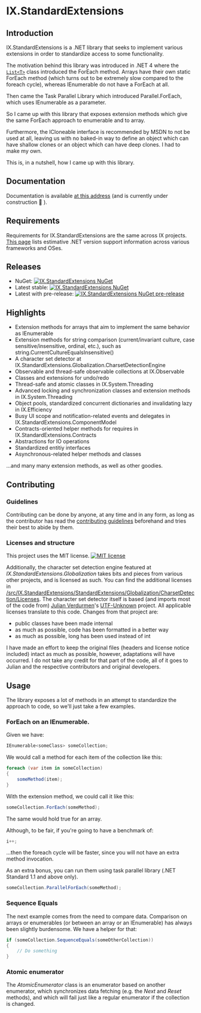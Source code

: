 # IX.StandardExtensions

## Introduction

IX.StandardExtensions is a .NET library that seeks to implement various extensions in order to
standardize access to some functionality.

The motivation behind this library was introduced in .NET 4 where the
[`List<T>`](https://msdn.microsoft.com/en-us/library/6sh2ey19.aspx) class introduced the ForEach
method. Arrays have their own static ForEach method (which turns out to be extremely slow compared
to the foreach cycle), whereas IEnumerable do not have a ForEach at all.

Then came the Task Parallel Library which introduced Parallel.ForEach, which uses IEnumerable as a
parameter.

So I came up with this library that exposes extension methods which give the same ForEach approach
to enumerable and to array.

Furthermore, the ICloneable interface is recommended by MSDN to not be used at all, leaving us with
no baked-in way to define an object which can have shallow clones or an object which can have deep
clones. I had to make my own.

This is, in a nutshell, how I came up with this library.

## Documentation

Documentation is available [at this address](https://adrianmos.eu/Pages/Projects/ixstandardextensions/docs.md)
(and is currently under construction :construction: ).

## Requirements

Requirements for IX.StandardExtensions are the same across IX projects.
[This page](https://adrianmos.eu/Pages/Projects/FrameworkVersionsSupport.md) lists estimative .NET
version support information across various frameworks and OSes.

## Releases

- NuGet: [![IX.StandardExtensions NuGet](https://img.shields.io/nuget/dt/IX.StandardExtensions.svg)](https://www.nuget.org/packages/IX.StandardExtensions/)
- Latest stable: [![IX.StandardExtensions NuGet](https://img.shields.io/nuget/v/IX.StandardExtensions.svg)](https://www.nuget.org/packages/IX.StandardExtensions/)
- Latest with pre-release: [![IX.StandardExtensions NuGet pre-release](https://img.shields.io/nuget/vpre/IX.StandardExtensions.svg)](https://www.nuget.org/packages/IX.StandardExtensions/)


## Highlights

- Extension methods for arrays that aim to implement the same behavior as IEnumerable
- Extension methods for string comparison (current/invariant culture, case sensitive/insensitive,
ordinal, etc.), such as string.CurrentCultureEqualsInsensitive()
- A character set detector at IX.StandardExtensions.Globalization.CharsetDetectionEngine
- Observable and thread-safe observable collections at IX.Observable
- Classes and extensions for undo/redo
- Thread-safe and atomic classes in IX.System.Threading
- Advanced locking and synchronization classes and extension methods in IX.System.Threading
- Object pools, standardized concurrent dictionaries and invalidating lazy in IX.Efficiency
- Busy UI scope and notification-related events and delegates in IX.StandardExtensions.ComponentModel
- Contracts-oriented helper methods for requires in IX.StandardExtensions.Contracts
- Abstractions for IO operations
- Standardized entitiy interfaces
- Asynchronous-related helper methods and classes

...and many many extension methods, as well as other goodies.

## Contributing

### Guidelines

Contributing can be done by anyone, at any time and in any form, as long as the
contributor has read the [contributing guidelines](https://adimosh.github.io/contributingguidelines)
beforehand and tries their best to abide by them.

### Licenses and structure

This project uses the MIT license. [![MIT license](https://img.shields.io/github/license/adimosh/ix.standardextensions)](LICENSE)

Additionally, the character set detection engine featured at _IX.StandardExtensions.Globalization_ takes bits and pieces from various other projects, and is licensed as such.
You can find the additional licenses in [/src/IX.StandardExtensions/StandardExtensions/Globalization/CharsetDetection/Licenses](src/IX.StandardExtensions/StandardExtensions/Globalization/CharsetDetection/Licenses).
The character set detector itself is based (and imports most of the code from) [Julian Verdurmen](https://github.com/304NotModified)'s [UTF-Unknown](https://github.com/CharsetDetector/UTF-unknown) project. All applicable licenses translate to this code.
Changes from that project are:
- public classes have been made internal
- as much as possible, code has been formatted in a better way
- as much as possible, long has been used instead of int

I have made an effort to keep the original files (headers and license notice included) intact as much as possible, however, adaptations will have occurred. I do not take any credit for that part of the code, all of it goes to Julian and the respective contributors and original developers.

## Usage

The library exposes a lot of methods in an attempt to standardize the approach to code, so we'll just take a few examples.

### ForEach on an IEnumerable.

Given we have:

```csharp
IEnumerable<someClass> someCollection;
```

We would call a method for each item of the collection like this:

```csharp
foreach (var item in someCollection)
{
    someMethod(item);
}
```

With the extension method, we could call it like this:

```csharp
someCollection.ForEach(someMethod);
```

The same would hold true for an array.

Although, to be fair, if you're going to have a benchmark of:

```csharp
i++;
```

...then the foreach cycle will be faster, since you will not have an extra method invocation.

As an extra bonus, you can run them using task parallel library (.NET Standard 1.1 and above only).

```csharp
someCollection.ParallelForEach(someMethod);
```

### Sequence Equals

The next example comes from the need to compare data. Comparison on arrays or enumerables (or between an array or an IEnumerable) has always been slightly burdensome. We have a helper for that:

```csharp
if (someCollection.SequenceEquals(someOtherCollection))
{
    // Do something
}
```

### Atomic enumerator

The _AtomicEnumerator_ class is an enumerator based on another enumerator, which synchronizes data fetching (e.g. the _Next_ and _Reset_ methods), and which will fail just like a regular enumerator if the collection is changed.
